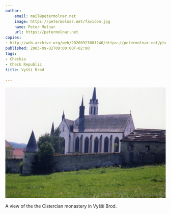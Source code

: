 ```yaml
---
author:
    email: mail@petermolnar.net
    image: https://petermolnar.net/favicon.jpg
    name: Peter Molnar
    url: https://petermolnar.net
copies:
- http://web.archive.org/web/20200923081246/https://petermolnar.net/photo/vissy-brod/
published: 2003-09-02T09:00:00T+02:00
tags:
- Checkia
- Check Republic
title: Vyšší Brod

---
```


![](./vissy-brod.jpg)

A view of the the Cistercian monastery in Vyšší Brod.